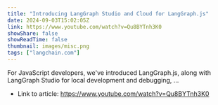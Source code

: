 ```yaml
---
title: "Introducing LangGraph Studio and Cloud for LangGraph.js"
date: 2024-09-03T15:02:05Z
link: https://www.youtube.com/watch?v=Qu8BYTnh3K0
showShare: false
showReadTime: false
thumbnail: images/misc.png
tags: ["langchain.com"]
---
```

For JavaScript developers, we've introduced LangGraph.js, along with LangGraph Studio for local development and debugging, ...

- Link to article: https://www.youtube.com/watch?v=Qu8BYTnh3K0
